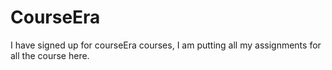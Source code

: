 # CourseEra

I have signed up for courseEra courses, I am putting all my assignments for all the course here.

